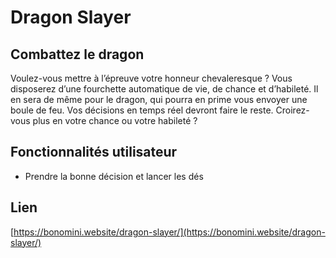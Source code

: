 # Dragon Slayer

## Combattez le dragon

Voulez-vous mettre à l’épreuve votre honneur chevaleresque ? Vous disposerez d’une fourchette automatique de vie, de chance et d’habileté. Il en sera de même pour le dragon, qui pourra en prime vous envoyer une boule de feu. Vos décisions en temps réel devront faire le reste. Croirez-vous plus en votre chance ou votre habileté ?

## Fonctionnalités utilisateur

- Prendre la bonne décision et lancer les dés

## Lien

[https://bonomini.website/dragon-slayer/](https://bonomini.website/dragon-slayer/)
